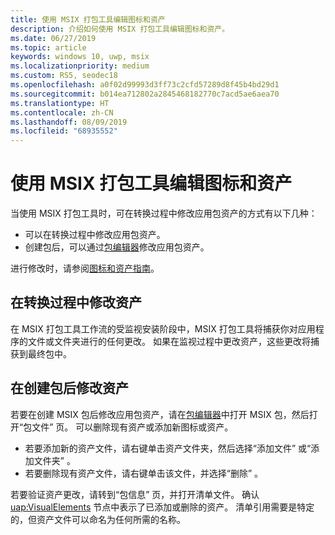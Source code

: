 ```yaml
---
title: 使用 MSIX 打包工具编辑图标和资产
description: 介绍如何使用 MSIX 打包工具编辑图标和资产。
ms.date: 06/27/2019
ms.topic: article
keywords: windows 10, uwp, msix
ms.localizationpriority: medium
ms.custom: RS5, seodec18
ms.openlocfilehash: a0f02d99993d3ff73c2cfd57289d8f45b4bd29d1
ms.sourcegitcommit: b014ea712802a2845468182770c7acd5ae6aea70
ms.translationtype: HT
ms.contentlocale: zh-CN
ms.lasthandoff: 08/09/2019
ms.locfileid: "68935552"
---
```

# <a name="edit-icons-and-assets-using-the-msix-packaging-tool"></a>使用 MSIX 打包工具编辑图标和资产

当使用 MSIX 打包工具时，可在转换过程中修改应用包资产的方式有以下几种：

* 可以在转换过程中修改应用包资产。
* 创建包后，可以通过[包编辑器](package-editor.md)修改应用包资产。

进行修改时，请参阅[图标和资产指南](https://docs.microsoft.com/windows/uwp/design/style/app-icons-and-logos)。

## <a name="modify-assets-during-the-conversion-process"></a>在转换过程中修改资产

在 MSIX 打包工具工作流的受监视安装阶段中，MSIX 打包工具将捕获你对应用程序的文件或文件夹进行的任何更改。 如果在监视过程中更改资产，这些更改将捕获到最终包中。

## <a name="modify-assets-after-your-package-has-been-created"></a>在创建包后修改资产

若要在创建 MSIX 包后修改应用包资产，请在[包编辑器](package-editor.md)中打开 MSIX 包，然后打开“包文件”  页。 可以删除现有资产或添加新图标或资产。

- 若要添加新的资产文件，请右键单击资产文件夹，然后选择“添加文件”  或“添加文件夹”  。
- 若要删除现有资产文件，请右键单击该文件，并选择“删除”  。

若要验证资产更改，请转到“包信息”  页，并打开清单文件。 确认 [uap:VisualElements](https://docs.microsoft.com/en-us/uwp/schemas/appxpackage/uapmanifestschema/element-uap-visualelements) 节点中表示了已添加或删除的资产。 清单引用需要是特定的，但资产文件可以命名为任何所需的名称。 
